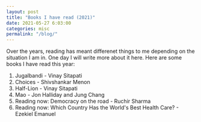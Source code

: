 ```yaml
---
layout: post
title: "Books I have read (2021)"
date: 2021-05-27 6:03:00
categories: misc
permalink: "/blog/"
---
```


Over the years, reading has meant differenet things to me depending on the
situation I am in. One day I will write more about it here. Here are some books
I have read this year:

1. Jugalbandi - Vinay Sitapati
2. Choices - Shivshankar Menon
3. Half-Lion - Vinay Sitapati
4. Mao - Jon Halliday and Jung Chang
5. Reading now: Democracy on the road - Ruchir Sharma
6. Reading now: Which Country Has the World's Best Health Care? - Ezekiel Emanuel
